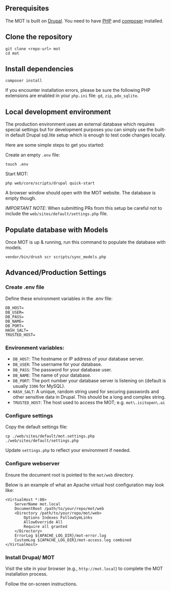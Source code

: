 ## Prerequisites

The MOT is built on [Drupal](https://www.drupal.org). You need to have [PHP](https://www.php.net) and [composer](https://getcomposer.org/) installed.


## Clone the repository

```shell
git clone <repo-url> mot
cd mot
```

## Install dependencies

```shell
composer install
```

If you encounter installation errors, please be sure the following PHP extensions are enabled in your `php.ini` file: `gd`, `zip`, `pdo_sqlite`.

## Local development environment

The production environment uses an external database which requires special settings but for development purposes you can simply use the built-in default Drupal sql.lite setup which is enough to test code changes locally.

Here are some simple steps to get you started:

Create an empty `.env` file:
```shell
touch .env
```

Start MOT:
```shell
php web/core/scripts/drupal quick-start
```

A browser window should open with the MOT website. The database is empty though.

*IMPORTANT NOTE*: When submitting PRs from this setup be careful not to include the `web/sites/default/settings.php` file.

## Populate database with Models

Once MOT is up & running, run this command to populate the database with models.
```shell
vendor/bin/drush scr scripts/sync_models.php
```

## Advanced/Production Settings

### Create .env file

Define these environment variables in the .env file:
```
DB_HOST=
DB_USER=
DB_PASS=
DB_NAME=
DB_PORT=
HASH_SALT=
TRUSTED_HOST=
```

### Environment variables:

- `DB_HOST`: The hostname or IP address of your database server.
- `DB_USER`: The username for your database.
- `DB_PASS`: The password for your database user.
- `DB_NAME`: The name of your database.
- `DB_PORT`: The port number your database server is listening on (default is usually `3306` for MySQL).
- `HASH_SALT`: A unique, random string used for securing passwords and other sensitive data in Drupal. This should be a long and complex string.
- `TRUSTED_HOST`: The host used to access the MOT; e.g. `mot\.isitopen\.ai`


### Configure settings

Copy the default settings file:

```
cp ./web/sites/default/mot.settings.php ./web/sites/default/settings.php
```

Update `settings.php` to reflect your environment if needed.


### Configure webserver

Ensure the document root is pointed to the `mot/web` directory.

Below is an example of what an Apache virtual host configuration may look like:

```
<VirtualHost *:80>
    ServerName mot.local
    DocumentRoot /path/to/your/repo/mot/web
    <Directory /path/to/your/repo/mot/web>
        Options Indexes FollowSymLinks
        AllowOverride All
        Require all granted
    </Directory>
    ErrorLog ${APACHE_LOG_DIR}/mot-error.log
    CustomLog ${APACHE_LOG_DIR}/mot-access.log combined
</VirtualHost>
```

### Install Drupal/ MOT

Visit the site in your browser (e.g., `http://mot.local`) to complete the MOT installation process.

Follow the on-screen instructions.
